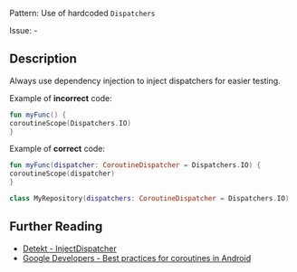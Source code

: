 Pattern: Use of hardcoded `Dispatchers`

Issue: -

## Description

Always use dependency injection to inject dispatchers for easier testing.

Example of **incorrect** code:

```kotlin
fun myFunc() {
coroutineScope(Dispatchers.IO)
}
```

Example of **correct** code:

```kotlin
fun myFunc(dispatcher: CoroutineDispatcher = Dispatchers.IO) {
coroutineScope(dispatcher)
}

class MyRepository(dispatchers: CoroutineDispatcher = Dispatchers.IO)
```

## Further Reading

* [Detekt - InjectDispatcher](https://detekt.dev/docs/rules/coroutines/#injectdispatcher)
* [Google Developers - Best practices for coroutines in Android](https://developer.android.com/kotlin/coroutines/coroutines-best-practices#inject-dispatchers)